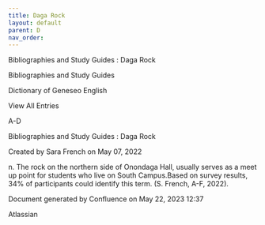 ```yaml
---
title: Daga Rock
layout: default
parent: D
nav_order:
---
```


Bibliographies and Study Guides : Daga Rock

Bibliographies and Study Guides

Dictionary of Geneseo English

View All Entries

A-D

Bibliographies and Study Guides : Daga Rock

Created by  Sara French on May 07, 2022

n. The rock on the northern side of Onondaga Hall, usually serves as a meet up point for students who live on South Campus.Based on survey results, 34% of participants could identify this term. (S. French, A-F, 2022).

Document generated by Confluence on May 22, 2023 12:37

Atlassian
